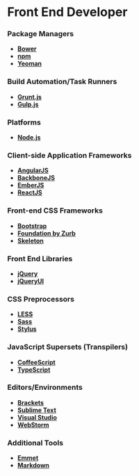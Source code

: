 # Front End Developer

### Package Managers

- **<a href="http://bower.io/" target="_blank" title="">Bower</a>**
- **<a href="https://www.npmjs.com/" target="_blank" title="">npm</a>**
- **<a href="http://yeoman.io/" target="_blank" title="">Yeoman</a>**

### Build Automation/Task Runners

- **<a href="http://gruntjs.com/" target="_blank" title="">Grunt.js</a>**
- **<a href="http://gulpjs.com/" target="_blank" title="">Gulp.js</a>** 

### Platforms

- **<a href="https://nodejs.org/" target="_blank" title="">Node.js</a>**
  
### Client-side Application Frameworks

- **<a href="https://angularjs.org/" target="_blank" title="">AngularJS</a>**
- **<a href="http://backbonejs.org/" target="_blank" title="">BackboneJS</a>**
- **<a href="http://emberjs.com/" target="_blank" title="">EmberJS</a>**
- **<a href="http://facebook.github.io/react/" target="_blank" title="">ReactJS</a>**

### Front-end CSS Frameworks

- **<a href="http://getbootstrap.com/" target="_blank" title="">Bootstrap</a>**
- **<a href="http://foundation.zurb.com/" target="_blank" title="">Foundation by Zurb</a>**
- **<a href="http://getskeleton.com/" target="_blank" title="">Skeleton</a>**
    
### Front End Libraries

- **<a href="https://jquery.com/" target="_blank" title="">jQuery</a>**
- **<a href="https://jqueryui.com/" target="_blank" title="">jQueryUI</a>**
     
### CSS Preprocessors

- **<a href="http://lesscss.org/" target="_blank" title="">LESS</a>**
- **<a href="http://sass-lang.com/" target="_blank" title="">Sass</a>**
- **<a href="https://learnboost.github.io/stylus/" target="_blank" title="">Stylus</a>**

### JavaScript Supersets (Transpilers)

- **<a href="http://coffeescript.org/" target="_blank" title="">CoffeeScript</a>**
- **<a href="http://www.typescriptlang.org/" target="_blank" title="">TypeScript</a>**

### Editors/Environments

- **<a href="http://brackets.io/" target="_blank" title="">Brackets</a>**
- **<a href="http://www.sublimetext.com/" target="_blank" title="">Sublime Text</a>**
- **<a href="https://www.visualstudio.com/en-us/visual-studio-homepage-vs.aspx" target="_blank">Visual Studio</a>**
- **<a href="https://www.jetbrains.com/webstorm/" target="_blank" title="">WebStorm</a>**

### Additional Tools

- **<a href="http://emmet.io/" target="_blank" title="">Emmet</a>**
- **<a href="http://daringfireball.net/projects/markdown/" target="_blank" title="">Markdown</a>**


